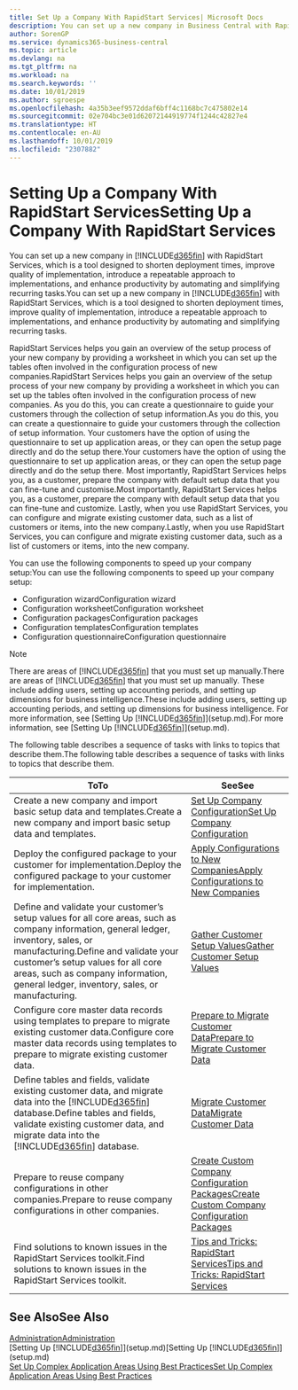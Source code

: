 ```yaml
---
title: Set Up a Company With RapidStart Services| Microsoft Docs
description: You can set up a new company in Business Central with RapidStart services, which is a tool designed to shorten deployment times, improve quality of implementation, introduce a repeatable approach to implementations, and enhance productivity by automating and simplifying recurring tasks.
author: SorenGP
ms.service: dynamics365-business-central
ms.topic: article
ms.devlang: na
ms.tgt_pltfrm: na
ms.workload: na
ms.search.keywords: ''
ms.date: 10/01/2019
ms.author: sgroespe
ms.openlocfilehash: 4a35b3eef9572ddaf6bff4c1168bc7c475802e14
ms.sourcegitcommit: 02e704bc3e01d62072144919774f1244c42827e4
ms.translationtype: HT
ms.contentlocale: en-AU
ms.lasthandoff: 10/01/2019
ms.locfileid: "2307882"
---
```

# <a name="setting-up-a-company-with-rapidstart-services"></a><span data-ttu-id="8cddb-103">Setting Up a Company With RapidStart Services</span><span class="sxs-lookup"><span data-stu-id="8cddb-103">Setting Up a Company With RapidStart Services</span></span>
<span data-ttu-id="8cddb-104">You can set up a new company in [!INCLUDE[d365fin](includes/d365fin_md.md)] with RapidStart Services, which is a tool designed to shorten deployment times, improve quality of implementation, introduce a repeatable approach to implementations, and enhance productivity by automating and simplifying recurring tasks.</span><span class="sxs-lookup"><span data-stu-id="8cddb-104">You can set up a new company in [!INCLUDE[d365fin](includes/d365fin_md.md)] with RapidStart Services, which is a tool designed to shorten deployment times, improve quality of implementation, introduce a repeatable approach to implementations, and enhance productivity by automating and simplifying recurring tasks.</span></span>  

<span data-ttu-id="8cddb-105">RapidStart Services helps you gain an overview of the setup process of your new company by providing a worksheet in which you can set up the tables often involved in the configuration process of new companies.</span><span class="sxs-lookup"><span data-stu-id="8cddb-105">RapidStart Services helps you gain an overview of the setup process of your new company by providing a worksheet in which you can set up the tables often involved in the configuration process of new companies.</span></span> <span data-ttu-id="8cddb-106">As you do this, you can create a questionnaire to guide your customers through the collection of setup information.</span><span class="sxs-lookup"><span data-stu-id="8cddb-106">As you do this, you can create a questionnaire to guide your customers through the collection of setup information.</span></span> <span data-ttu-id="8cddb-107">Your customers have the option of using the questionnaire to set up application areas, or they can open the setup page directly and do the setup there.</span><span class="sxs-lookup"><span data-stu-id="8cddb-107">Your customers have the option of using the questionnaire to set up application areas, or they can open the setup page directly and do the setup there.</span></span> <span data-ttu-id="8cddb-108">Most importantly, RapidStart Services helps you, as a customer, prepare the company with default setup data that you can fine-tune and customise.</span><span class="sxs-lookup"><span data-stu-id="8cddb-108">Most importantly, RapidStart Services helps you, as a customer, prepare the company with default setup data that you can fine-tune and customize.</span></span> <span data-ttu-id="8cddb-109">Lastly, when you use RapidStart Services, you can configure and migrate existing customer data, such as a list of customers or items, into the new company.</span><span class="sxs-lookup"><span data-stu-id="8cddb-109">Lastly, when you use RapidStart Services, you can configure and migrate existing customer data, such as a list of customers or items, into the new company.</span></span>

<span data-ttu-id="8cddb-110">You can use the following components to speed up your company setup:</span><span class="sxs-lookup"><span data-stu-id="8cddb-110">You can use the following components to speed up your company setup:</span></span>  

-   <span data-ttu-id="8cddb-111">Configuration wizard</span><span class="sxs-lookup"><span data-stu-id="8cddb-111">Configuration wizard</span></span>  
-   <span data-ttu-id="8cddb-112">Configuration worksheet</span><span class="sxs-lookup"><span data-stu-id="8cddb-112">Configuration worksheet</span></span>  
-   <span data-ttu-id="8cddb-113">Configuration packages</span><span class="sxs-lookup"><span data-stu-id="8cddb-113">Configuration packages</span></span>  
-   <span data-ttu-id="8cddb-114">Configuration templates</span><span class="sxs-lookup"><span data-stu-id="8cddb-114">Configuration templates</span></span>  
-   <span data-ttu-id="8cddb-115">Configuration questionnaire</span><span class="sxs-lookup"><span data-stu-id="8cddb-115">Configuration questionnaire</span></span>  

> [!Note]  
>  <span data-ttu-id="8cddb-116">There are areas of [!INCLUDE[d365fin](includes/d365fin_md.md)] that you must set up manually.</span><span class="sxs-lookup"><span data-stu-id="8cddb-116">There are areas of [!INCLUDE[d365fin](includes/d365fin_md.md)] that you must set up manually.</span></span> <span data-ttu-id="8cddb-117">These include adding users, setting up accounting periods, and setting up dimensions for business intelligence.</span><span class="sxs-lookup"><span data-stu-id="8cddb-117">These include adding users, setting up accounting periods, and setting up dimensions for business intelligence.</span></span> <span data-ttu-id="8cddb-118">For more information, see [Setting Up [!INCLUDE[d365fin](includes/d365fin_md.md)]](setup.md).</span><span class="sxs-lookup"><span data-stu-id="8cddb-118">For more information, see [Setting Up [!INCLUDE[d365fin](includes/d365fin_md.md)]](setup.md).</span></span>

 <span data-ttu-id="8cddb-119">The following table describes a sequence of tasks with links to topics that describe them.</span><span class="sxs-lookup"><span data-stu-id="8cddb-119">The following table describes a sequence of tasks with links to topics that describe them.</span></span>

|<span data-ttu-id="8cddb-120">**To**</span><span class="sxs-lookup"><span data-stu-id="8cddb-120">**To**</span></span>|<span data-ttu-id="8cddb-121">**See**</span><span class="sxs-lookup"><span data-stu-id="8cddb-121">**See**</span></span>|  
|------------|-------------|  
|<span data-ttu-id="8cddb-122">Create a new company and import basic setup data and templates.</span><span class="sxs-lookup"><span data-stu-id="8cddb-122">Create a new company and import basic setup data and templates.</span></span>|[<span data-ttu-id="8cddb-123">Set Up Company Configuration</span><span class="sxs-lookup"><span data-stu-id="8cddb-123">Set Up Company Configuration</span></span>](admin-set-up-company-configuration.md)|  
|<span data-ttu-id="8cddb-124">Deploy the configured package to your customer for implementation.</span><span class="sxs-lookup"><span data-stu-id="8cddb-124">Deploy the configured package to your customer for implementation.</span></span>|[<span data-ttu-id="8cddb-125">Apply Configurations to New Companies</span><span class="sxs-lookup"><span data-stu-id="8cddb-125">Apply Configurations to New Companies</span></span>](admin-apply-configuration-to-new-companies.md)|
|<span data-ttu-id="8cddb-126">Define and validate your customer’s setup values for all core areas, such as company information, general ledger, inventory, sales, or manufacturing.</span><span class="sxs-lookup"><span data-stu-id="8cddb-126">Define and validate your customer’s setup values for all core areas, such as company information, general ledger, inventory, sales, or manufacturing.</span></span>|[<span data-ttu-id="8cddb-127">Gather Customer Setup Values</span><span class="sxs-lookup"><span data-stu-id="8cddb-127">Gather Customer Setup Values</span></span>](admin-gather-customer-setup-values.md)|  
|<span data-ttu-id="8cddb-128">Configure core master data records using templates to prepare to migrate existing customer data.</span><span class="sxs-lookup"><span data-stu-id="8cddb-128">Configure core master data records using templates to prepare to migrate existing customer data.</span></span>|[<span data-ttu-id="8cddb-129">Prepare to Migrate Customer Data</span><span class="sxs-lookup"><span data-stu-id="8cddb-129">Prepare to Migrate Customer Data</span></span>](admin-use-templates-to-prepare-customer-data-for-migration.md)|  
|<span data-ttu-id="8cddb-130">Define tables and fields, validate existing customer data, and migrate data into the [!INCLUDE[d365fin](includes/d365fin_md.md)] database.</span><span class="sxs-lookup"><span data-stu-id="8cddb-130">Define tables and fields, validate existing customer data, and migrate data into the [!INCLUDE[d365fin](includes/d365fin_md.md)] database.</span></span>|[<span data-ttu-id="8cddb-131">Migrate Customer Data</span><span class="sxs-lookup"><span data-stu-id="8cddb-131">Migrate Customer Data</span></span>](admin-migrate-customer-data.md)|
|<span data-ttu-id="8cddb-132">Prepare to reuse company configurations in other companies.</span><span class="sxs-lookup"><span data-stu-id="8cddb-132">Prepare to reuse company configurations in other companies.</span></span>|[<span data-ttu-id="8cddb-133">Create Custom Company Configuration Packages</span><span class="sxs-lookup"><span data-stu-id="8cddb-133">Create Custom Company Configuration Packages</span></span>](admin-how-to-create-custom-company-configuration-packages.md)|
|<span data-ttu-id="8cddb-134">Find solutions to known issues in the RapidStart Services toolkit.</span><span class="sxs-lookup"><span data-stu-id="8cddb-134">Find solutions to known issues in the RapidStart Services toolkit.</span></span>|[<span data-ttu-id="8cddb-135">Tips and Tricks: RapidStart Services</span><span class="sxs-lookup"><span data-stu-id="8cddb-135">Tips and Tricks: RapidStart Services</span></span>](admin-tips-and-tricks-rapidstart-services.md)|  

## <a name="see-also"></a><span data-ttu-id="8cddb-136">See Also</span><span class="sxs-lookup"><span data-stu-id="8cddb-136">See Also</span></span>  
[<span data-ttu-id="8cddb-137">Administration</span><span class="sxs-lookup"><span data-stu-id="8cddb-137">Administration</span></span>](admin-setup-and-administration.md)  
<span data-ttu-id="8cddb-138">[Setting Up [!INCLUDE[d365fin](includes/d365fin_md.md)]](setup.md)</span><span class="sxs-lookup"><span data-stu-id="8cddb-138">[Setting Up [!INCLUDE[d365fin](includes/d365fin_md.md)]](setup.md)</span></span>  
[<span data-ttu-id="8cddb-139">Set Up Complex Application Areas Using Best Practices</span><span class="sxs-lookup"><span data-stu-id="8cddb-139">Set Up Complex Application Areas Using Best Practices</span></span>](set-up-complex-application-areas-using-best-practices.md)   
